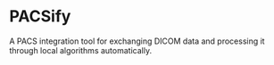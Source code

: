 # PACSify

A PACS integration tool for exchanging DICOM data and processing it through local algorithms automatically.

